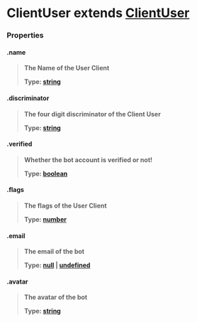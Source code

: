 # ClientUser extends [ClientUser](docs/evolvejs/User.md)

### Properties

#### .name
> **The Name of the User Client**
>
> **Type: [string](miscs/CommonTypes.md)**

#### .discriminator
> **The four digit discriminator of the Client User**
>
> **Type: [string](miscs/CommonTypes.md)**

#### .verified
> **Whether the bot account is verified or not!**
>
> **Type: [boolean](miscs/CommonTypes.md)**

#### .flags
> **The flags of the User Client**
>
> **Type: [number](miscs/CommonTypes.md)**

#### .email
> **The email of the bot**
>
> **Type: [null](miscs/CommonTypes.md) | [undefined](miscs/CommonTypes.md)**

#### .avatar
> **The avatar of the bot**
>
> **Type: [string](miscs/CommonTypes.md)**